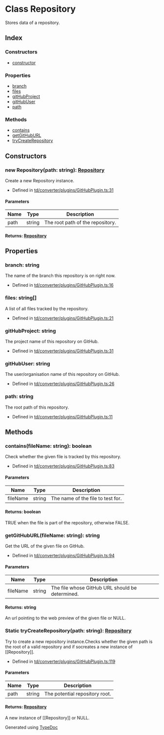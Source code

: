 # Class Repository
Stores data of a repository.

## Index

### Constructors
* [constructor](td.converter.repository.md#constructor)

### Properties
* [branch](td.converter.repository.md#branch)
* [files](td.converter.repository.md#files)
* [gitHubProject](td.converter.repository.md#githubproject)
* [gitHubUser](td.converter.repository.md#githubuser)
* [path](td.converter.repository.md#path)

### Methods
* [contains](td.converter.repository.md#contains)
* [getGitHubURL](td.converter.repository.md#getgithuburl)
* [tryCreateRepository](td.converter.repository.md#trycreaterepository)

## Constructors

### new Repository(path: string): [Repository](td.converter.repository.md)
Create a new Repository instance.  
* Defined in [td/converter/plugins/GitHubPlugin.ts:31](https://github.com/kimamula/typedoc/blob/HEAD/src/td/converter/plugins/GitHubPlugin.ts#L31)


#### Parameters

| Name | Type | Description |
| ---- | ---- | ---- |
| path | string| The root path of the repository. |

#### Returns: [Repository](td.converter.repository.md)

## Properties

### branch: string
The name of the branch this repository is on right now.
* Defined in [td/converter/plugins/GitHubPlugin.ts:16](https://github.com/kimamula/typedoc/blob/HEAD/src/td/converter/plugins/GitHubPlugin.ts#L16)


### files: string[]
A list of all files tracked by the repository.
* Defined in [td/converter/plugins/GitHubPlugin.ts:21](https://github.com/kimamula/typedoc/blob/HEAD/src/td/converter/plugins/GitHubPlugin.ts#L21)


### gitHubProject: string
The project name of this repository on GitHub.
* Defined in [td/converter/plugins/GitHubPlugin.ts:31](https://github.com/kimamula/typedoc/blob/HEAD/src/td/converter/plugins/GitHubPlugin.ts#L31)


### gitHubUser: string
The user/organisation name of this repository on GitHub.
* Defined in [td/converter/plugins/GitHubPlugin.ts:26](https://github.com/kimamula/typedoc/blob/HEAD/src/td/converter/plugins/GitHubPlugin.ts#L26)


### path: string
The root path of this repository.
* Defined in [td/converter/plugins/GitHubPlugin.ts:11](https://github.com/kimamula/typedoc/blob/HEAD/src/td/converter/plugins/GitHubPlugin.ts#L11)


## Methods

### contains(fileName: string): boolean
Check whether the given file is tracked by this repository.  
* Defined in [td/converter/plugins/GitHubPlugin.ts:83](https://github.com/kimamula/typedoc/blob/HEAD/src/td/converter/plugins/GitHubPlugin.ts#L83)


#### Parameters

| Name | Type | Description |
| ---- | ---- | ---- |
| fileName | string| The name of the file to test for. |

#### Returns: boolean
TRUE when the file is part of the repository, otherwise FALSE.


### getGitHubURL(fileName: string): string
Get the URL of the given file on GitHub.  
* Defined in [td/converter/plugins/GitHubPlugin.ts:94](https://github.com/kimamula/typedoc/blob/HEAD/src/td/converter/plugins/GitHubPlugin.ts#L94)


#### Parameters

| Name | Type | Description |
| ---- | ---- | ---- |
| fileName | string| The file whose GitHub URL should be determined. |

#### Returns: string
An url pointing to the web preview of the given file or NULL.


### Static tryCreateRepository(path: string): [Repository](td.converter.repository.md)
Try to create a new repository instance.Checks whether the given path is the root of a valid repository and if socreates a new instance of [[Repository]].  
* Defined in [td/converter/plugins/GitHubPlugin.ts:119](https://github.com/kimamula/typedoc/blob/HEAD/src/td/converter/plugins/GitHubPlugin.ts#L119)


#### Parameters

| Name | Type | Description |
| ---- | ---- | ---- |
| path | string| The potential repository root. |

#### Returns: [Repository](td.converter.repository.md)
A new instance of [[Repository]] or NULL.



Generated using [TypeDoc](http://typedoc.io)
